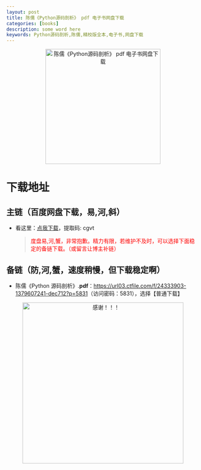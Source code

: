```yaml
---
layout: post
title: 陈儒《Python源码剖析》 pdf 电子书网盘下载
categories: [books]
description: some word here
keywords: Python源码剖析,陈儒,精校版全本,电子书,网盘下载
---
```


<div align="center"><img src="https://qweree.cn/wp-content/uploads/2024/10/python-yuan-ma-pao-xi.jpg" alt="陈儒《Python源码剖析》 pdf 电子书网盘下载" width="300px" height="auto"></div>

# 下载地址

## 主链（百度网盘下载，易,河,斜）

- 看这里：[点我下载](https://pan.baidu.com/s/1iMXUbSbtZQZjDcqDmnWUyw?pwd=cgvt)，提取码: cgvt

  > <p style="color:red" >度盘易,河,蟹，非常抱歉。精力有限，若维护不及时，可以选择下面稳定的备链下载。（或留言让博主补链）</p>

## 备链（防,河,蟹，速度稍慢，但下载稳定啊）

- 陈儒《Python 源码剖析》.**pdf**：<https://url03.ctfile.com/f/24333903-1379607241-dec712?p=5831>（访问密码：5831），选择【普通下载】

<div align="center"><img src="https://pic.imgdb.cn/item/661246bf68eb935713c7f81c.gif" alt="感谢！！！" width="420px" height="auto"/></div>

